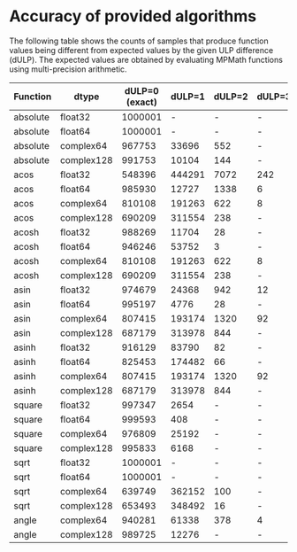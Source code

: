 
# Accuracy of provided algorithms

The following table shows the counts of samples that produce function
values being different from expected values by the given ULP
difference (dULP). The expected values are obtained by evaluating
MPMath functions using multi-precision arithmetic.

| Function | dtype | dULP=0 (exact) | dULP=1 | dULP=2 | dULP=3 | dULP>3 | errors    |
| -------- | ----- | ------------- | ----- | ----- | ----- | ----- | --------- |
| absolute | float32 | 1000001 | - | - | - | - | - |
| absolute | float64 | 1000001 | - | - | - | - | - |
| absolute | complex64 | 967753 | 33696 | 552 | - | - | - |
| absolute | complex128 | 991753 | 10104 | 144 | - | - | - |
| acos | float32 | 548396 | 444291 | 7072 | 242 | - | - |
| acos | float64 | 985930 | 12727 | 1338 | 6 | - | - |
| acos | complex64 | 810108 | 191263 | 622 | 8 | - | - |
| acos | complex128 | 690209 | 311554 | 238 | - | - | - |
| acosh | float32 | 988269 | 11704 | 28 | - | - | - |
| acosh | float64 | 946246 | 53752 | 3 | - | - | - |
| acosh | complex64 | 810108 | 191263 | 622 | 8 | - | - |
| acosh | complex128 | 690209 | 311554 | 238 | - | - | - |
| asin | float32 | 974679 | 24368 | 942 | 12 | - | - |
| asin | float64 | 995197 | 4776 | 28 | - | - | - |
| asin | complex64 | 807415 | 193174 | 1320 | 92 | - | - |
| asin | complex128 | 687179 | 313978 | 844 | - | - | - |
| asinh | float32 | 916129 | 83790 | 82 | - | - | - |
| asinh | float64 | 825453 | 174482 | 66 | - | - | - |
| asinh | complex64 | 807415 | 193174 | 1320 | 92 | - | - |
| asinh | complex128 | 687179 | 313978 | 844 | - | - | - |
| square | float32 | 997347 | 2654 | - | - | - | - |
| square | float64 | 999593 | 408 | - | - | - | - |
| square | complex64 | 976809 | 25192 | - | - | - | - |
| square | complex128 | 995833 | 6168 | - | - | - | - |
| sqrt | float32 | 1000001 | - | - | - | - | - |
| sqrt | float64 | 1000001 | - | - | - | - | - |
| sqrt | complex64 | 639749 | 362152 | 100 | - | - | - |
| sqrt | complex128 | 653493 | 348492 | 16 | - | - | - |
| angle | complex64 | 940281 | 61338 | 378 | 4 | - | - |
| angle | complex128 | 989725 | 12276 | - | - | - | - |
